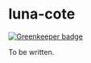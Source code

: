 # luna-cote

[![Greenkeeper badge](https://badges.greenkeeper.io/ericblade/luna-cote.svg)](https://greenkeeper.io/)

To be written.
